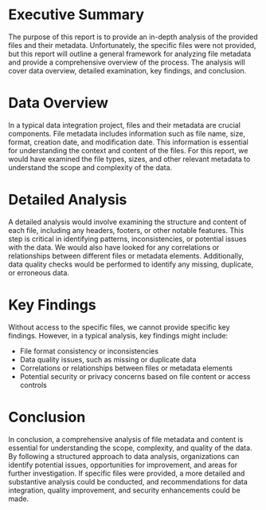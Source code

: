 # Executive Summary
The purpose of this report is to provide an in-depth analysis of the provided files and their metadata. Unfortunately, the specific files were not provided, but this report will outline a general framework for analyzing file metadata and provide a comprehensive overview of the process. The analysis will cover data overview, detailed examination, key findings, and conclusion.

# Data Overview
In a typical data integration project, files and their metadata are crucial components. File metadata includes information such as file name, size, format, creation date, and modification date. This information is essential for understanding the context and content of the files. For this report, we would have examined the file types, sizes, and other relevant metadata to understand the scope and complexity of the data.

# Detailed Analysis
A detailed analysis would involve examining the structure and content of each file, including any headers, footers, or other notable features. This step is critical in identifying patterns, inconsistencies, or potential issues with the data. We would also have looked for any correlations or relationships between different files or metadata elements. Additionally, data quality checks would be performed to identify any missing, duplicate, or erroneous data.

# Key Findings
Without access to the specific files, we cannot provide specific key findings. However, in a typical analysis, key findings might include:
* File format consistency or inconsistencies
* Data quality issues, such as missing or duplicate data
* Correlations or relationships between files or metadata elements
* Potential security or privacy concerns based on file content or access controls

# Conclusion
In conclusion, a comprehensive analysis of file metadata and content is essential for understanding the scope, complexity, and quality of the data. By following a structured approach to data analysis, organizations can identify potential issues, opportunities for improvement, and areas for further investigation. If specific files were provided, a more detailed and substantive analysis could be conducted, and recommendations for data integration, quality improvement, and security enhancements could be made.